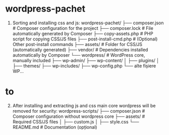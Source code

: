 # wordpress-pachet

1. Sorting and installing css and js:
wordpress-pachet/
├── composer.json # Composer configuration for the project
├── composer.lock # File automatically generated by Composer
├── copy-assets.php # PHP script for copying CSS/JS files
├── post-install-cmd.php # (Optional) Other post-install commands
├── assets/ # Folder for CSS/JS (automatically generated)
├── vendor/ # Dependencies installed automatically by Composer
└── wordpress/ # WordPress core, manually included
    ├── wp-admin/
    ├── wp-content/
    │   ├── plugins/
    │   ├── themes/
    ├── wp-includes/
    ├── wp-config.php
    └── alte fișiere WP...


# to 

2. After installing and extracting js and css main core wordpress will be removed for security:
wordpress-scripts/
├── composer.json        # Composer configuration without wordpress core
├── assets/              # Required CSS/JS files
│   ├── custom.js
│   ├── style.css
└── README.md            # Documentation (opțional)
